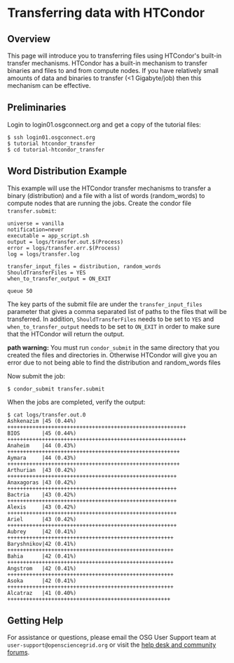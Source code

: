 # Transferring data with HTCondor

## Overview

This page will introduce you to transferring files using HTCondor's built-in transfer mechanisms.  HTCondor has a built-in mechanism to transfer binaries and files to and from compute nodes.  If you have relatively small amounts of data and binaries to transfer (<1 Gigabyte/job) then this mechanism can be effective.

## Preliminaries

Login to login01.osgconnect.org and get a copy of the tutorial files:

	$ ssh login01.osgconnect.org
	$ tutorial htcondor_transfer
	$ cd tutorial-htcondor_transfer

## Word Distribution Example

This example will use the HTCondor transfer mechanisms to transfer a binary (distribution) and a file with a list of words (random_words) to compute nodes that are running the jobs. Create the condor file `transfer.submit`:

	universe = vanilla
	notification=never
	executable = app_script.sh
	output = logs/transfer.out.$(Process)
	error = logs/transfer.err.$(Process)
	log = logs/transfer.log
	 
	transfer_input_files = distribution, random_words
	ShouldTransferFiles = YES
	when_to_transfer_output = ON_EXIT
	 
	queue 50

The key parts of the submit file are under the `transfer_input_files` parameter that gives a comma separated list of paths to the files that will be transferred.  In addition, `ShouldTransferFiles` needs to be set to `YES` and `when_to_transfer_output` needs to be set to `ON_EXIT` in order to make sure that the HTCondor will return the output.

**path warning:** You must run `condor_submit` in the same directory that you created the files and directories in. Otherwise HTCondor will give you an error due to not being able to find the distribution and random_words files

Now submit the job: 

	$ condor_submit transfer.submit

When the jobs are completed, verify the output:

	$ cat logs/transfer.out.0
	Ashkenazim |45 (0.44%) +++++++++++++++++++++++++++++++++++++++++++++++++++++++++
	BIOS       |45 (0.44%) +++++++++++++++++++++++++++++++++++++++++++++++++++++++++
	Anaheim    |44 (0.43%) +++++++++++++++++++++++++++++++++++++++++++++++++++++++
	Aymara     |44 (0.43%) +++++++++++++++++++++++++++++++++++++++++++++++++++++++
	Arthurian  |43 (0.42%) ++++++++++++++++++++++++++++++++++++++++++++++++++++++
	Anaxagoras |43 (0.42%) ++++++++++++++++++++++++++++++++++++++++++++++++++++++
	Bactria    |43 (0.42%) ++++++++++++++++++++++++++++++++++++++++++++++++++++++
	Alexis     |43 (0.42%) ++++++++++++++++++++++++++++++++++++++++++++++++++++++
	Ariel      |43 (0.42%) ++++++++++++++++++++++++++++++++++++++++++++++++++++++
	Aubrey     |42 (0.41%) +++++++++++++++++++++++++++++++++++++++++++++++++++++
	Baryshnikov|42 (0.41%) +++++++++++++++++++++++++++++++++++++++++++++++++++++
	Bahia      |42 (0.41%) +++++++++++++++++++++++++++++++++++++++++++++++++++++
	Angstrom   |42 (0.41%) +++++++++++++++++++++++++++++++++++++++++++++++++++++
	Asoka      |42 (0.41%) +++++++++++++++++++++++++++++++++++++++++++++++++++++
	Alcatraz   |41 (0.40%) ++++++++++++++++++++++++++++++++++++++++++++++++++++


## Getting Help
For assistance or questions, please email the OSG User Support team  at `user-support@opensciencegrid.org` or visit the [help desk and community forums](http://support.opensciencegrid.org).
